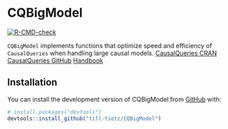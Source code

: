 
<!-- README.md is generated from README.Rmd. Please edit that file -->

# CQBigModel

<!-- badges: start -->

[![R-CMD-check](https://github.com/till-tietz/CQBigModel/actions/workflows/R-CMD-check.yaml/badge.svg)](https://github.com/till-tietz/CQBigModel/actions/workflows/R-CMD-check.yaml)
<!-- badges: end -->

`CQBigModel` implements functions that optimize speed and efficiency of
`CausalQueries` when handling large causal models. [CausalQueries
CRAN](https://cran.r-project.org/web/packages/CausalQueries/index.html)
[CausalQueries GitHub](https://github.com/macartan/CausalQueries)
[Handbook](https://macartan.github.io/causalmodels/)

## Installation

You can install the development version of CQBigModel from
[GitHub](https://github.com/) with:

``` r
# install.packages("devtools")
devtools::install_github("till-tietz/CQBigModel")
```
